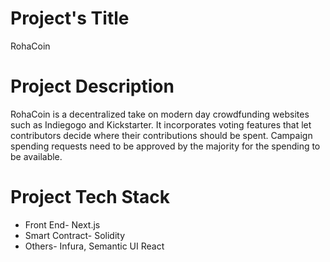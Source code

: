 # Project's Title

RohaCoin

# Project Description

RohaCoin is a decentralized take on modern day crowdfunding websites such as Indiegogo and Kickstarter. It incorporates voting features that let contributors decide where their contributions should be spent. Campaign spending requests need to be approved by the majority for the spending to be available.

# Project Tech Stack

- Front End- Next.js
- Smart Contract- Solidity
- Others- Infura, Semantic UI React
